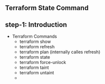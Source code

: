 ## Terraform State Command
## step-1: Introduction 
- Terraform Commands
  - terraform show 
  - terraform refresh
  - terraform plan (internally calles refresh)
  - terraform state
  - terraform force-unlock
  - terraform taint
  - terraform untaint
  - 